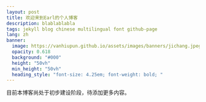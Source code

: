 ```yaml
---
layout: post
title: 欢迎来到Earl的个人博客
description: blablablabla
tags: jekyll blog chinese multilingual font github-page
lang: zh
banner:
  image: https://vanhiupun.github.io/assets/images/banners/jichang.jpeg 
  opacity: 0.618 
  background: "#000" 
  height: "50vh" 
  min_height: "50vh" 
  heading_style: "font-size: 4.25em; font-weight: bold; " 
---
```


目前本博客尚处于初步建设阶段，待添加更多内容。
